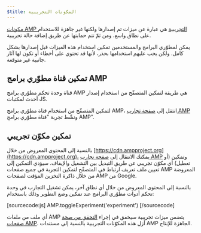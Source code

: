 ```yaml
---
$title: المكونات التجريبية
---
```


[مكونات AMP التجريبية](https://github.com/ampproject/amphtml/tree/main/tools/experiments)
هي عبارة عن ميزات تم إصدارها ولكنها غير جاهزة للاستخدام على نطاق واسع، ومن ثمّ تتم حمايتها عن طريق إضافة حالة تجريبية.

يمكن لمطوّري البرامج والمستخدمين تمكين استخدام هذه الميزات قبل إصدارها بشكل كامل.
ولكن يجب عليهم استخدامها بحذر، لأنها قد تحتوي على أخطاء أو تكون لها آثار جانبية غير متوقعة.

## تمكين قناة مطوّري برامج AMP

قناة وحدة تحكم مطوّري برامج AMP هي طريقة لتمكين المتصفّح من استخدام إصدار أحدث لمكتبات JS.

لتمكين المتصفّح من استخدام قناة مطوّري برامج AMP،
انتقل إلى [صفحة تجارب AMP](https://ampjs.org/experiments.html)
ونشّط تجربة "قناة مطوّري برامج AMP".

## تمكين مكوّن تجريبي

بالنسبة إلى المحتوى المعروض من خلال [https://cdn.ampproject.org](https://cdn.ampproject.org)،
يمكنك الانتقال إلى [صفحة تجارب AMP](https://ampjs.org/experiments.html)
وتمكين (أو تعطيل) أي مكوّن تجريبي عن طريق التبديل بين التشغيل والإيقاف. سيؤدي التمكين إلى تعيين ملف تعريف ارتباط في المتصفّح لتمكين التجربة في جميع صفحات AMP المعروضة من خلال ذاكرة التخزين المؤقت لصفحات AMP من Google.

بالنسبة إلى المحتوى المعروض من خلال أي نطاق آخر، يمكن تشغيل التجارب في وحدة تحكم أدوات مطوّري البرامج عند تمكين وضع التطوير وذلك باستخدام:

[sourcecode:js]
AMP.toggleExperiment('experiment')
[/sourcecode]

أي ملف من ملفات AMP يتضمن ميزات تجريبية سيخفق في إجراء
[التحقق من صحة صفحات AMP](validation-workflow/validate_amp.md).
أزل هذه المكوّنات التجريبية بالنسبة إلى مستندات AMP الجاهزة للإنتاج.
